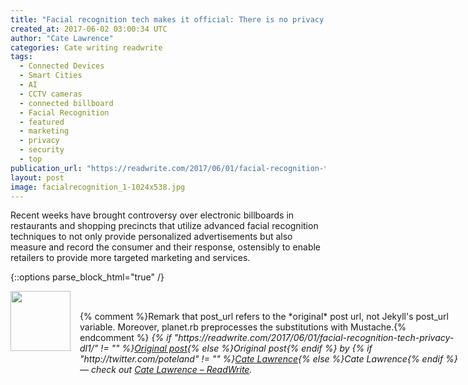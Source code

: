 ```yaml
---
title: "Facial recognition tech makes it official: There is no privacy anymore"
created_at: 2017-06-02 03:00:34 UTC
author: "Cate Lawrence"
categories: Cate writing readwrite
tags: 
  - Connected Devices
  - Smart Cities
  - AI
  - CCTV cameras
  - connected billboard
  - Facial Recognition
  - featured
  - marketing
  - privacy
  - security
  - top
publication_url: "https://readwrite.com/2017/06/01/facial-recognition-tech-privacy-dl1/"
layout: post
image: facialrecognition_1-1024x538.jpg
---
```

Recent weeks have brought controversy over electronic billboards in restaurants and shopping precincts that utilize advanced facial recognition techniques to not only provide personalized advertisements but also measure and record the consumer and their response, ostensibly&nbsp;to enable retailers to provide more targeted marketing and services.


{::options parse_block_html="true" /}
<div class="author">
   <img src="http://www.rss-specifications.com/rss-spec-rss.gif" style="width: 96px; height: 96;">
   <span style="position: absolute; padding: 32px 15px;">{% comment %}Remark that post_url refers to the *original* post url, not Jekyll's post_url variable. Moreover, planet.rb preprocesses the substitutions with Mustache.{% endcomment %}
      <i>{% if "https://readwrite.com/2017/06/01/facial-recognition-tech-privacy-dl1/" != "" %}<a href="https://readwrite.com/2017/06/01/facial-recognition-tech-privacy-dl1/">Original post</a>{% else %}Original post{% endif %} by {% if "http://twitter.com/poteland" != "" %}<a href="http://twitter.com/poteland">Cate Lawrence</a>{% else %}Cate Lawrence{% endif %} &mdash; check out <a href="https://readwrite.com">Cate Lawrence – ReadWrite</a>.</i>
  </span>
</div>
